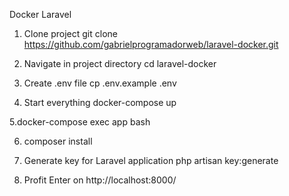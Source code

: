 Docker Laravel
1. Clone project
git clone https://github.com/gabrielprogramadorweb/laravel-docker.git

2. Navigate in project directory
cd laravel-docker

3. Create .env file
cp .env.example .env

4. Start everything
docker-compose up

5.docker-compose exec app bash

6. composer install

7. Generate key for Laravel application
php artisan key:generate

8. Profit
Enter on http://localhost:8000/

